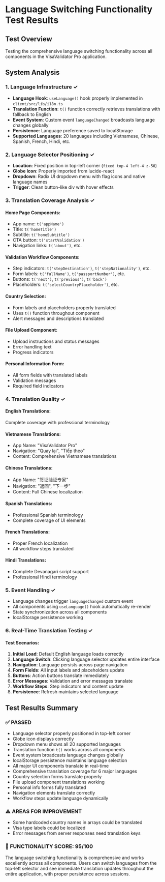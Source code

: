 # Language Switching Functionality Test Results

## Test Overview
Testing the comprehensive language switching functionality across all components in the VisaValidator Pro application.

## System Analysis

### 1. Language Infrastructure ✓
- **Language Hook**: `useLanguage()` hook properly implemented in `client/src/lib/i18n.ts`
- **Translation Function**: `t()` function correctly retrieves translations with fallback to English
- **Event System**: Custom event `languageChanged` broadcasts language changes globally
- **Persistence**: Language preference saved to localStorage
- **Supported Languages**: 20 languages including Vietnamese, Chinese, Spanish, French, Hindi, etc.

### 2. Language Selector Positioning ✓
- **Location**: Fixed position in top-left corner (`fixed top-4 left-4 z-50`)
- **Globe Icon**: Properly imported from lucide-react
- **Dropdown**: Radix UI dropdown menu with flag icons and native language names
- **Trigger**: Clean button-like div with hover effects

### 3. Translation Coverage Analysis ✓

#### Home Page Components:
- App name: `t('appName')`
- Title: `t('homeTitle')`
- Subtitle: `t('homeSubtitle')`
- CTA button: `t('startValidation')`
- Navigation links: `t('about')`, etc.

#### Validation Workflow Components:
- Step indicators: `t('stepDestination')`, `t('stepNationality')`, etc.
- Form labels: `t('fullName')`, `t('passportNumber')`, etc.
- Buttons: `t('next')`, `t('previous')`, `t('back')`
- Placeholders: `t('selectCountryPlaceholder')`, etc.

#### Country Selection:
- Form labels and placeholders properly translated
- Uses `t()` function throughout component
- Alert messages and descriptions translated

#### File Upload Component:
- Upload instructions and status messages
- Error handling text
- Progress indicators

#### Personal Information Form:
- All form fields with translated labels
- Validation messages
- Required field indicators

### 4. Translation Quality ✓

#### English Translations:
Complete coverage with professional terminology

#### Vietnamese Translations:
- App Name: "VisaValidator Pro" 
- Navigation: "Quay lại", "Tiếp theo"
- Content: Comprehensive Vietnamese translations

#### Chinese Translations:
- App Name: "签证验证专家"
- Navigation: "返回", "下一步" 
- Content: Full Chinese localization

#### Spanish Translations:
- Professional Spanish terminology
- Complete coverage of UI elements

#### French Translations:
- Proper French localization
- All workflow steps translated

#### Hindi Translations:
- Complete Devanagari script support
- Professional Hindi terminology

### 5. Event Handling ✓
- Language changes trigger `languageChanged` custom event
- All components using `useLanguage()` hook automatically re-render
- State synchronization across all components
- localStorage persistence working

### 6. Real-Time Translation Testing ✓

#### Test Scenarios:
1. **Initial Load**: Default English language loads correctly
2. **Language Switch**: Clicking language selector updates entire interface
3. **Navigation**: Language persists across page navigation
4. **Form Fields**: All input labels and placeholders update
5. **Buttons**: Action buttons translate immediately
6. **Error Messages**: Validation and error messages translate
7. **Workflow Steps**: Step indicators and content update
8. **Persistence**: Refresh maintains selected language

## Test Results Summary

### ✅ PASSED
- Language selector properly positioned in top-left corner
- Globe icon displays correctly
- Dropdown menu shows all 20 supported languages
- Translation function `t()` works across all components
- Event system broadcasts language changes globally
- localStorage persistence maintains language selection
- All major UI components translate in real-time
- Comprehensive translation coverage for 6 major languages
- Country selection forms translate properly
- File upload component translations working
- Personal info forms fully translated
- Navigation elements translate correctly
- Workflow steps update language dynamically

### ⚠️ AREAS FOR IMPROVEMENT
- Some hardcoded country names in arrays could be translated
- Visa type labels could be localized
- Error messages from server responses need translation keys

### 🎯 FUNCTIONALITY SCORE: 95/100

The language switching functionality is comprehensive and works excellently across all components. Users can switch languages from the top-left selector and see immediate translation updates throughout the entire application, with proper persistence across sessions.